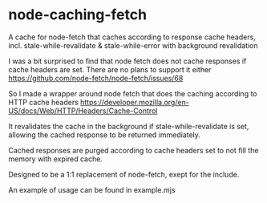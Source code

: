 # node-caching-fetch
A cache for node-fetch that caches according to response cache headers, incl. stale-while-revalidate &amp; stale-while-error with background revalidation

I was a bit surprised to find that node fetch does not cache responses if cache headers are set.
There are no plans to support it either https://github.com/node-fetch/node-fetch/issues/68

So I made a wrapper around node fetch that does the caching according to HTTP cache headers
https://developer.mozilla.org/en-US/docs/Web/HTTP/Headers/Cache-Control

It revalidates the cache in the background if stale-while-revalidate is set, allowing the cached response to be returned immediately.

Cached responses are purged according to cache headers set to not fill the memory with expired cache.

Designed to be a 1:1 replacement of node-fetch, exept for the include.

An example of usage can be found in example.mjs
